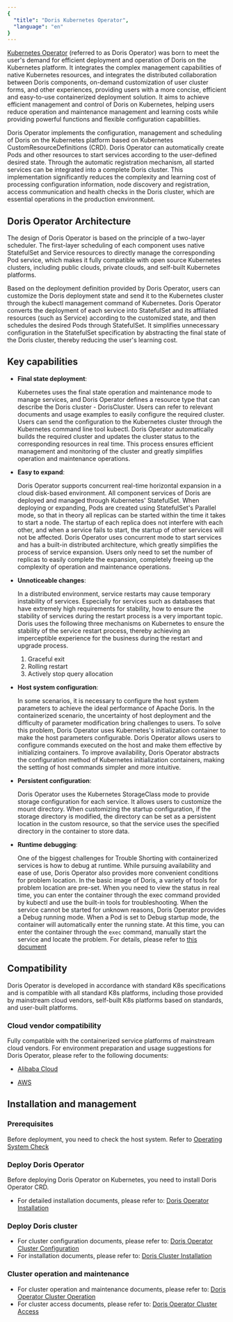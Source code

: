 ```yaml
---
{
  "title": "Doris Kubernetes Operator",
  "language": "en"
}
---
```


<!-- 
Licensed to the Apache Software Foundation (ASF) under one
or more contributor license agreements.  See the NOTICE file
distributed with this work for additional information
regarding copyright ownership.  The ASF licenses this file
to you under the Apache License, Version 2.0 (the
"License"); you may not use this file except in compliance
with the License.  You may obtain a copy of the License at

  http://www.apache.org/licenses/LICENSE-2.0

Unless required by applicable law or agreed to in writing,
software distributed under the License is distributed on an
"AS IS" BASIS, WITHOUT WARRANTIES OR CONDITIONS OF ANY
KIND, either express or implied.  See the License for the
specific language governing permissions and limitations
under the License.
-->

[Kubernetes Operator](https://github.com/apache/doris-operator) (referred to as Doris Operator) was born to meet the user's demand for efficient deployment and operation of Doris on the Kubernetes platform. 
It integrates the complex management capabilities of native Kubernetes resources, and integrates the distributed collaboration between Doris components, on-demand customization of user cluster forms, and other experiences, providing users with a more concise, efficient and easy-to-use containerized deployment solution. 
It aims to achieve efficient management and control of Doris on Kubernetes, helping users reduce operation and maintenance management and learning costs while providing powerful functions and flexible configuration capabilities.

Doris Operator implements the configuration, management and scheduling of Doris on the Kubernetes platform based on Kubernetes CustomResourceDefinitions (CRD). Doris Operator can automatically create Pods and other resources to start services according to the user-defined desired state. Through the automatic registration mechanism, all started services can be integrated into a complete Doris cluster. This implementation significantly reduces the complexity and learning cost of processing configuration information, node discovery and registration, access communication and health checks in the Doris cluster, which are essential operations in the production environment.

## Doris Operator Architecture

The design of Doris Operator is based on the principle of a two-layer scheduler. The first-layer scheduling of each component uses native StatefulSet and Service resources to directly manage the corresponding Pod service, which makes it fully compatible with open source Kubernetes clusters, including public clouds, private clouds, and self-built Kubernetes platforms.

Based on the deployment definition provided by Doris Operator, users can customize the Doris deployment state and send it to the Kubernetes cluster through the kubectl management command of Kubernetes. Doris Operator converts the deployment of each service into StatefulSet and its affiliated resources (such as Service) according to the customized state, and then schedules the desired Pods through StatefulSet. It simplifies unnecessary configuration in the StatefulSet specification by abstracting the final state of the Doris cluster, thereby reducing the user's learning cost.

## Key capabilities

- **Final state deployment**:  

  Kubernetes uses the final state operation and maintenance mode to manage services, and Doris Operator defines a resource type that can describe the Doris cluster - DorisCluster. Users can refer to relevant documents and usage examples to easily configure the required cluster.
  Users can send the configuration to the Kubernetes cluster through the Kubernetes command line tool kubectl. Doris Operator automatically builds the required cluster and updates the cluster status to the corresponding resources in real time. This process ensures efficient management and monitoring of the cluster and greatly simplifies operation and maintenance operations.

- **Easy to expand**:  

  Doris Operator supports concurrent real-time horizontal expansion in a cloud disk-based environment. All component services of Doris are deployed and managed through Kubernetes' StatefulSet. When deploying or expanding, Pods are created using StatefulSet's Parallel mode, so that in theory all replicas can be started within the time it takes to start a node. The startup of each replica does not interfere with each other, and when a service fails to start, the startup of other services will not be affected.
  Doris Operator uses concurrent mode to start services and has a built-in distributed architecture, which greatly simplifies the process of service expansion. Users only need to set the number of replicas to easily complete the expansion, completely freeing up the complexity of operation and maintenance operations.

- **Unnoticeable changes**:  

  In a distributed environment, service restarts may cause temporary instability of services. Especially for services such as databases that have extremely high requirements for stability, how to ensure the stability of services during the restart process is a very important topic. Doris uses the following three mechanisms on Kubernetes to ensure the stability of the service restart process, thereby achieving an imperceptible experience for the business during the restart and upgrade process.

  1. Graceful exit
  2. Rolling restart
  3. Actively stop query allocation

- **Host system configuration**:  

  In some scenarios, it is necessary to configure the host system parameters to achieve the ideal performance of Apache Doris. In the containerized scenario, the uncertainty of host deployment and the difficulty of parameter modification bring challenges to users. To solve this problem, Doris Operator uses Kubernetes's initialization container to make the host parameters configurable.
  Doris Operator allows users to configure commands executed on the host and make them effective by initializing containers. To improve availability, Doris Operator abstracts the configuration method of Kubernetes initialization containers, making the setting of host commands simpler and more intuitive.

- **Persistent configuration**:  

  Doris Operator uses the Kubernetes StorageClass mode to provide storage configuration for each service. It allows users to customize the mount directory. When customizing the startup configuration, if the storage directory is modified, the directory can be set as a persistent location in the custom resource, so that the service uses the specified directory in the container to store data.

- **Runtime debugging**:  

  One of the biggest challenges for Trouble Shorting with containerized services is how to debug at runtime. While pursuing availability and ease of use, Doris Operator also provides more convenient conditions for problem location. In the basic image of Doris, a variety of tools for problem location are pre-set. When you need to view the status in real time, you can enter the container through the exec command provided by kubectl and use the built-in tools for troubleshooting.
  When the service cannot be started for unknown reasons, Doris Operator provides a Debug running mode. When a Pod is set to Debug startup mode, the container will automatically enter the running state. At this time, you can enter the container through the `exec` command, manually start the service and locate the problem. For details, please refer to [this document](../../install/cluster-deployment/k8s-deploy/cluster-operation.md#How-to-enter-the-container-when-the-pod-crashes)

## Compatibility

Doris Operator is developed in accordance with standard K8s specifications and is compatible with all standard K8s platforms, including those provided by mainstream cloud vendors, self-built K8s platforms based on standards, and user-built platforms.  

### Cloud vendor compatibility

Fully compatible with the containerized service platforms of mainstream cloud vendors. For environment preparation and usage suggestions for Doris Operator, please refer to the following documents:

- [Alibaba Cloud](./on-alibaba)

- [AWS](./on-aws)

## Installation and management

### Prerequisites

Before deployment, you need to check the host system. Refer to [Operating System Check](../../install/preparation/os-checking.md)

### Deploy Doris Operator

Before deploying Doris Operator on Kubernetes, you need to install Doris Operator CRD.

* For detailed installation documents, please refer to: [Doris Operator Installation](../../install/cluster-deployment/k8s-deploy/install-doris-operator.md)

### Deploy Doris cluster

* For cluster configuration documents, please refer to: [Doris Operator Cluster Configuration](../../install/cluster-deployment/k8s-deploy/install-config-cluster.md)
* For installation documents, please refer to: [Doris Cluster Installation](../../install/cluster-deployment/k8s-deploy/install-doris-cluster.md)

### Cluster operation and maintenance

* For cluster operation and maintenance documents, please refer to: [Doris Operator Cluster Operation](../../install/cluster-deployment/k8s-deploy/cluster-operation.md)
* For cluster access documents, please refer to: [Doris Operator Cluster Access](../../install/cluster-deployment/k8s-deploy/access-cluster.md)
